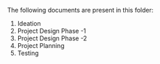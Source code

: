 The following documents are present in this folder:
1. Ideation
2. Project Design Phase -1
3. Project Design Phase -2
4. Project Planning
5. Testing
